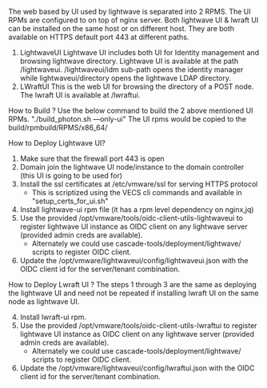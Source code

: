 The web based by UI used by lightwave is separated into 2 RPMS. The UI RPMs are configured to on top of nginx server. Both lightwave UI & lwraft UI can be installed on the same host or on different host. They are both available on HTTPS default port 443 at different paths.

1. LightwaveUI
	Lightwave UI includes both UI for Identity management and browsing lightwave directory. Lightwave UI is available at the path /lightwaveui. /lightwaveui/idm sub-path opens the identity manager while lightwaveui/directory opens the lightwave LDAP directory.
2. LWraftUI
	This is the web UI for browsing the directory of a POST node. The lwraft UI is available at /lwraftui.

How to Build ?
Use the below command to build the 2 above mentioned UI RPMs.
	"./build_photon.sh —only-ui"
The UI rpms would be copied to the build/rpmbuild/RPMS/x86_64/

How to Deploy Lightwave UI?

1. Make sure that the firewall port 443 is open
2. Domain join the lightwave UI node/instance to the domain controller (this UI is going to be used for)
3. Install the ssl certificates at /etc/vmware/ssl for serving HTTPS protocol
	- This is scriptized using the VECS cli commands and available in "setup_certs_for_ui.sh"
4. Install lightwave-ui rpm file (it has a rpm level dependency on nginx,jq)
5. Use the provided /opt/vmware/tools/oidc-client-utils-lightwaveui to register lightwave UI instance as OIDC client on any lightwave server (provided admin creds are available).
	- Alternately we could use cascade-tools/deployment/lightwave/ scripts to register OIDC client.
6. Update the /opt/vmware/lightwaveui/config/lightwaveui.json with the OIDC client id for the server/tenant combination.

How to Deploy Lwraft UI ?
The steps 1 through 3 are the same as deploying the lightwave UI and need not be repeated if installing lwraft UI on the same node as lightwave UI.

4. Install lwraft-ui rpm.
5. Use the provided /opt/vmware/tools/oidc-client-utils-lwraftui to register lightwave UI instance as OIDC client on any lightwave server (provided admin creds are available).
	- Alternately we could use cascade-tools/deployment/lightwave/ scripts to register OIDC client.
6. Update the /opt/vmware/lightwaveui/config/lwraftui.json with the OIDC client id for the server/tenant combination.
